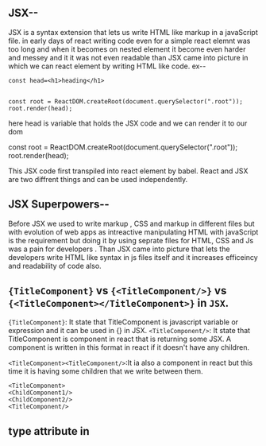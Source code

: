 
## JSX--



JSX is a syntax extension that lets us write HTML like markup in a javaScript file. in early days of react writing code even for a simple react elemnt was too long and when it becomes on nested element it become even harder and messey and it it was not even readable than JSX came into picture in which we can react element by writing HTML like code.
ex--
``` 
const head=<h1>heading</h1>


const root = ReactDOM.createRoot(document.querySelector(".root"));
root.render(head);
``` 
here head is variable that holds the JSX code and we can render it to our dom



const root = ReactDOM.createRoot(document.querySelector(".root"));
root.render(head);



This JSX code first transpiled into react element by babel. 
React and JSX are two diffrent things and can be used independently.


## JSX Superpowers-- 
Before JSX we used to write markup , CSS and markup in different files but with evolution of web apps as intreactive manipulating  HTML with javaScript is the requirement but doing it by using seprate files for HTML, CSS and Js was a pain for developers . Than JSX came into picture that lets the developers write HTML like syntax in js files itself and it increases efficeincy and readability of code also.

## `{TitleComponent}` vs `{<TitleComponent/>}` vs `{<TitleComponent></TitleComponent>}` in `JSX`.
`{TitleComponent}`: It state that TitleComponent is javascript variable or expression and it can be used in {} in JSX.
`<TitleComponent/>`: It state that TitleComponent is  component in react that is returning some JSX. A component is written in this format in <componentName/> react if it doesn't have any children.

`<TitleComponent><TitleComponent/>`:It ia also a component in react but this time it is having some children that we write between them.

```
<TitleComponent>
<ChildComponent1/>
<ChildComponent2/>
<TitleComponent/> 

``` 

## type attribute in <script> tag
type of script that we given in src attribute. It helps browser to correctly interpret the content of the file.
values for type attribute-
`empty string` : It is  default value of type attribute. It indicate that the script contains classic javascript code .
`module`: It indicate that the script contains javascript module . module scripts require the use of the CORS protocol for cross-origin fetching.
`importmap`: It indicates that the script contains an import map. The import map is a JSON object that developers can use to control how the browser resolves module specifiers when importing JavaScript modules.








